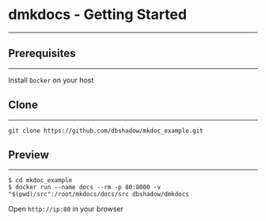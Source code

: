 # dmkdocs - Getting Started
---

## Prerequisites
---

Install `Docker` on your host

## Clone
---

```
git clone https://github.com/dbshadow/mkdoc_example.git
```

## Preview
---

```
$ cd mkdoc_example
$ docker run --name docs --rm -p 80:8000 -v "$(pwd)/src":/root/mkdocs/docs/src dbshadow/dmkdocs
```

Open `http://ip:80` in your browser
